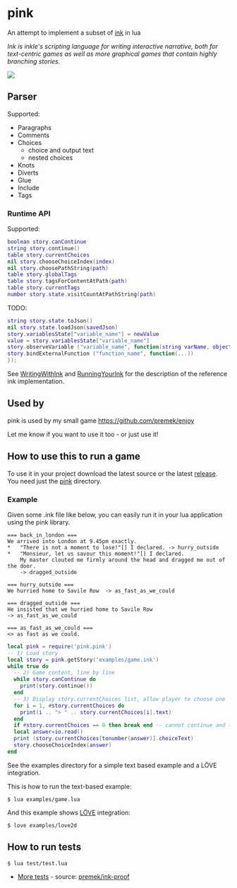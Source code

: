 # pink
An attempt to implement a subset of [ink](https://github.com/inkle/ink) in lua

_Ink is inkle's scripting language for writing interactive narrative, both for text-centric games as well as more graphical games that contain highly branching stories._

  <a href="https://premek.github.io/ink-proof/#!/tests?overview=ink" alt="pink test results">
    <img src="https://premek.github.io/ink-proof/pink_compiler.svg"/> 
  </a>


## Parser
Supported:
- Paragraphs
- Comments
- Choices
    - choice and output text
    - nested choices
- Knots
- Diverts
- Glue
- Include
- Tags


### Runtime API
Supported:
```lua
boolean story.canContinue
string story.continue()
table story.currentChoices
nil story.chooseChoiceIndex(index)
nil story.choosePathString(path)
table story.globalTags
table story.tagsForContentAtPath(path)
table story.currentTags
number story.state.visitCountAtPathString(path)
```
TODO: 
```lua
string story.state.toJson()
nil story.state.loadJson(savedJson)
story.variablesState["variable_name"] = newValue
value = story.variablesState["variable_name"]
story.observeVariable ("variable_name", function(string varName, object newValue) ) 
story.bindExternalFunction ("function_name", function(...))
});

```
See [WritingWithInk](https://github.com/inkle/ink/blob/master/Documentation/WritingWithInk.md) and [RunningYourInk](https://github.com/inkle/ink/blob/master/Documentation/RunningYourInk.md) for the description of the reference ink implementation.

## Used by
pink is used by my small game https://github.com/premek/enjoy

Let me know if you want to use it too - or just use it!


## How to use this to run a game
To use it in your project download the latest source or the latest [release](../../releases). You need just the [pink](../../tree/master/pink) directory.

### Example
Given some .ink file like below, you can easily run it in your lua application using the pink library.

```ink
=== back_in_london ===
We arrived into London at 9.45pm exactly.
*   "There is not a moment to lose!"[] I declared. -> hurry_outside
*   "Monsieur, let us savour this moment!"[] I declared.
    My master clouted me firmly around the head and dragged me out of the door.
    -> dragged_outside

=== hurry_outside ===
We hurried home to Savile Row  -> as_fast_as_we_could

=== dragged_outside ===
He insisted that we hurried home to Savile Row
-> as_fast_as_we_could

=== as_fast_as_we_could ===
<> as fast as we could.
```


```lua
local pink = require('pink.pink')
-- 1) Load story
local story = pink.getStory('examples/game.ink')
while true do
  -- 2) Game content, line by line
  while story.canContinue do
    print(story.continue())
  end
  -- 3) Display story.currentChoices list, allow player to choose one
  for i = 1, #story.currentChoices do
    print(i .. "> " .. story.currentChoices[i].text)
  end
  if #story.currentChoices == 0 then break end -- cannot continue and there are no choices
  local answer=io.read()
  print (story.currentChoices[tonumber(answer)].choiceText)
  story.chooseChoiceIndex(answer)
end
```

See the examples directory for a simple text based example and a LÖVE integration.

This is how to run the text-based example:

    $ lua examples/game.lua

And this example shows [LÖVE](https://love2d.org) integration:

    $ love examples/love2d

<!-- TODO: short example here -->

## How to run tests
    $ lua test/test.lua

- [More tests](https://premek.github.io/ink-proof/#!/tests?overview=ink) - source: [premek/ink-proof](https://github.com/premek/ink-proof) 
    
